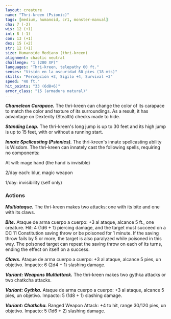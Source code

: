 ```yaml
---
layout: creature
name: "Thri-kreen (Psionic)"
tags: [medium, humanoid, cr1, monster-manual]
cha: 7 (-2)
wis: 12 (+1)
int: 8 (-1)
con: 13 (+1)
dex: 15 (+2)
str: 12 (+1)
size: Humanoide Mediano (thri-kreen)
alignment: chaotic neutral
challenge: "1 (200 XP)"
languages: "Thri-kreen, telepathy 60 ft."
senses: "Visión en la oscuridad 60 pies (18 mts)"
skills: "Percepción +3, Sigilo +4, Survival +3"
speed: "40 ft."
hit_points: "33 (6d8+6)"
armor_class: "15 (armadura natural)"
---
```


***Chameleon Carapace.*** The thri-kreen can change the color of its carapace to match the color and texture of its surroundings. As a result, it has advantage on Dexterity (Stealth) checks made to hide.

***Standing Leap.*** The thri-kreen's long jump is up to 30 feet and its high jump is up to 15 feet, with or without a running start.

***Innate Spellcasting (Psionics).*** The thri-kreen's innate spellcasting ability is Wisdom. The thri-kreen can innately cast the following spells, requiring no components:

At will: mage hand (the hand is invisible)

2/day each: blur, magic weapon

1/day: invisibility (self only)

### Actions

***Multiataque.*** The thri-kreen makes two attacks: one with its bite and one with its claws.

***Bite.*** Ataque de arma cuerpo a cuerpo: +3 al ataque, alcance 5 ft., one creature. Hit: 4 (1d6 + 1) piercing damage, and the target must succeed on a DC 11 Constitution saving throw or be poisoned for 1 minute. If the saving throw fails by 5 or more, the target is also paralyzed while poisoned in this way. The poisoned target can repeat the saving throw on each of its turns, ending the effect on itself on a success.

***Claws.*** Ataque de arma cuerpo a cuerpo: +3 al ataque, alcance 5 pies, un objetivo. Impacto: 6 (2d4 + 1) slashing damage.

***Variant: Weapons Multiattack.*** The thri-kreen makes two gythka attacks or two chatkcha attacks.

***Variant: Gythka.*** Ataque de arma cuerpo a cuerpo: +3 al ataque, alcance 5 pies, un objetivo. Impacto: 5 (1d8 + 1) slashing damage.

***Variant: Chatkcha.*** Ranged Weapon Attack: +4 to hit, range 30/120 pies, un objetivo. Impacto: 5 (1d6 + 2) slashing damage.